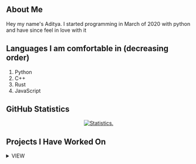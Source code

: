 <!-- ![A Tool For Converting Caffeine Into Code](https://i.pinimg.com/originals/b6/d9/e4/b6d9e4bb3642d036a207f7a83b2f9128.jpg) -->

## About Me

Hey my name's Aditya. I started programming in March of 2020 with python and have since feel in love with it

## Languages I am comfortable in (decreasing order)

1. Python
2. C++
3. Rust
4. JavaScript

## GitHub Statistics

<p align=center>
<a href="https://github.com/Reverend-Toady">
  <img align="center" src="https://github-readme-stats.vercel.app/api?username=Reverend-Toady&show_icons=true&include_all_commits=true&count_private=true$show_icons=true&theme=tokyonight&hide_border=true" alt="Statistics." />
</a>
</p>

## Projects I Have Worked On

<details>
  <summary> VIEW </summary>

  <br>
  <a href="https://github.com/Reverend-Toady/Spotify-Downloader">Spotify Downloader</a>
  - This is a program that downloads a Spotify playlist in MP3 format
  
  
  <a href="https://github.com/Reverend-Toady/Duck-Builder">Duck Builder</a>
  - This project is a clone, but not a direct copy of the quackstack project by Python Discord
  
  
  <a href="https://github.com/Reverend-Toady/tic-tac-toe">TicTacToe</a>
  - Console TicTacToe with pseudo-smart AI made to learn cpp
  
  
  <a href="https://github.com/Reverend-Toady/password-vault">Password Vault</a>
  - This is a command line password vault, that stores, creates, and displays <username, password, website>

  
  <a href="https://github.com/Reverend-Toady/365-Days-of-Code">365-Days-of-Code</a>
  - Solving a coding problem everyday for 2022

  
  <a href="https://github.com/Reverend-Toady/Games-Vault">Games-Vault</a>
  - This is a vault or a cumulation all games created by me using the SFML library for the language C++
  </br>

</details>
